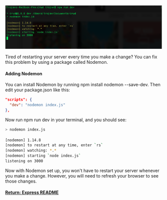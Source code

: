 ![nodemon](../img/nodemon.png)

Tired of restarting your server every time you make a change? You can fix this problem by using a package called Nodemon.

#### Adding Nodemon
You can install Nodemon by running npm install nodemon --save-dev. Then edit your package.json like this:
```json
"scripts": {
  "dev": "nodemon index.js"
},
```
Now run npm run dev in your terminal, and you should see:
```bash
> nodemon index.js

[nodemon] 1.14.8
[nodemon] to restart at any time, enter `rs`
[nodemon] watching: *.*
[nodemon] starting `node index.js`
listening on 3000
```
Now with Nodemon set up, you won't have to restart your server whenever you make a change. However, you will need to refresh your browser to see those changes.

#### [Return: Express README](../README.md)
